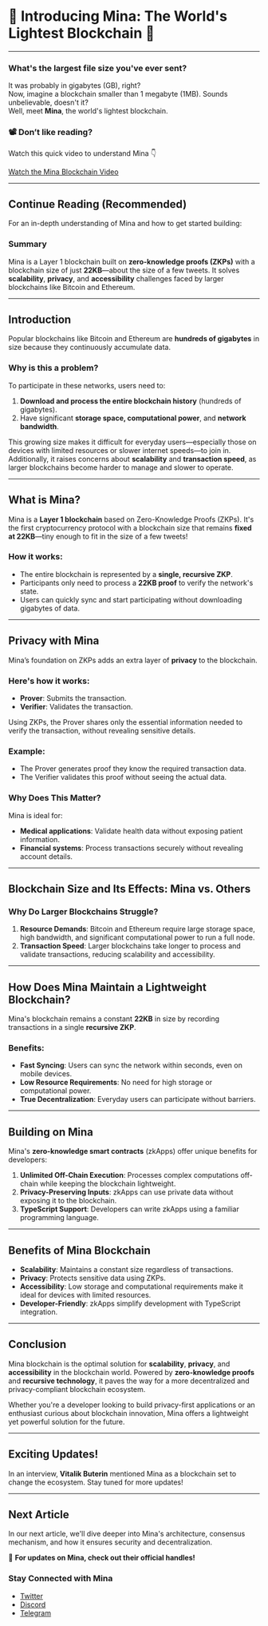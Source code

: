# 🌟 Introducing Mina: The World's Lightest Blockchain 🌟

---

### What's the largest file size you've ever sent?  
It was probably in gigabytes (GB), right?  
Now, imagine a blockchain smaller than 1 megabyte (1MB). Sounds unbelievable, doesn't it?  
Well, meet **Mina**, the world's lightest blockchain.  

### 📽️ Don’t like reading?  
Watch this quick video to understand Mina 👇  

[Watch the Mina Blockchain Video](https://youtu.be/6jIE50c2gww)

---

## Continue Reading (Recommended)  
For an in-depth understanding of Mina and how to get started building:  

### **Summary**  
Mina is a Layer 1 blockchain built on **zero-knowledge proofs (ZKPs)** with a blockchain size of just **22KB**—about the size of a few tweets. It solves **scalability**, **privacy**, and **accessibility** challenges faced by larger blockchains like Bitcoin and Ethereum.  

---

## **Introduction**  
Popular blockchains like Bitcoin and Ethereum are **hundreds of gigabytes** in size because they continuously accumulate data.  

### Why is this a problem?  
To participate in these networks, users need to:  
1. **Download and process the entire blockchain history** (hundreds of gigabytes).  
2. Have significant **storage space, computational power**, and **network bandwidth**.  

This growing size makes it difficult for everyday users—especially those on devices with limited resources or slower internet speeds—to join in. Additionally, it raises concerns about **scalability** and **transaction speed**, as larger blockchains become harder to manage and slower to operate.  

---

## **What is Mina?**  
Mina is a **Layer 1 blockchain** based on Zero-Knowledge Proofs (ZKPs). It's the first cryptocurrency protocol with a blockchain size that remains **fixed at 22KB**—tiny enough to fit in the size of a few tweets!  

### How it works:  
- The entire blockchain is represented by a **single, recursive ZKP**.  
- Participants only need to process a **22KB proof** to verify the network's state.  
- Users can quickly sync and start participating without downloading gigabytes of data.  

---

## **Privacy with Mina**  
Mina’s foundation on ZKPs adds an extra layer of **privacy** to the blockchain.  

### Here's how it works:  
- **Prover**: Submits the transaction.  
- **Verifier**: Validates the transaction.  

Using ZKPs, the Prover shares only the essential information needed to verify the transaction, without revealing sensitive details.  

### Example:  
- The Prover generates proof they know the required transaction data.  
- The Verifier validates this proof without seeing the actual data.  

### Why Does This Matter?  
Mina is ideal for:  
- **Medical applications**: Validate health data without exposing patient information.  
- **Financial systems**: Process transactions securely without revealing account details.  

---

## **Blockchain Size and Its Effects: Mina vs. Others**  
### Why Do Larger Blockchains Struggle?  
1. **Resource Demands**: Bitcoin and Ethereum require large storage space, high bandwidth, and significant computational power to run a full node.  
2. **Transaction Speed**: Larger blockchains take longer to process and validate transactions, reducing scalability and accessibility.  

---

## **How Does Mina Maintain a Lightweight Blockchain?**  
Mina's blockchain remains a constant **22KB** in size by recording transactions in a single **recursive ZKP**.  

### Benefits:  
- **Fast Syncing**: Users can sync the network within seconds, even on mobile devices.  
- **Low Resource Requirements**: No need for high storage or computational power.  
- **True Decentralization**: Everyday users can participate without barriers.  

---

## **Building on Mina**  
Mina's **zero-knowledge smart contracts** (zkApps) offer unique benefits for developers:  
1. **Unlimited Off-Chain Execution**: Processes complex computations off-chain while keeping the blockchain lightweight.  
2. **Privacy-Preserving Inputs**: zkApps can use private data without exposing it to the blockchain.  
3. **TypeScript Support**: Developers can write zkApps using a familiar programming language.  

---

## **Benefits of Mina Blockchain**  
- **Scalability**: Maintains a constant size regardless of transactions.  
- **Privacy**: Protects sensitive data using ZKPs.  
- **Accessibility**: Low storage and computational requirements make it ideal for devices with limited resources.  
- **Developer-Friendly**: zkApps simplify development with TypeScript integration.  

---

## **Conclusion**  
Mina blockchain is the optimal solution for **scalability**, **privacy**, and **accessibility** in the blockchain world. Powered by **zero-knowledge proofs** and **recursive technology**, it paves the way for a more decentralized and privacy-compliant blockchain ecosystem.  

Whether you're a developer looking to build privacy-first applications or an enthusiast curious about blockchain innovation, Mina offers a lightweight yet powerful solution for the future.  

---

## **Exciting Updates!**  
In an interview, **Vitalik Buterin** mentioned Mina as a blockchain set to change the ecosystem. Stay tuned for more updates!  

---

## **Next Article**  
In our next article, we'll dive deeper into Mina's architecture, consensus mechanism, and how it ensures security and decentralization.  

📢 **For updates on Mina, check out their official handles!**  
### Stay Connected with Mina  
- [Twitter](https://twitter.com/minaprotocol)  
- [Discord](https://bit.ly/MinaDiscord)  
- [Telegram](https://bit.ly/MinaTelegram)  
